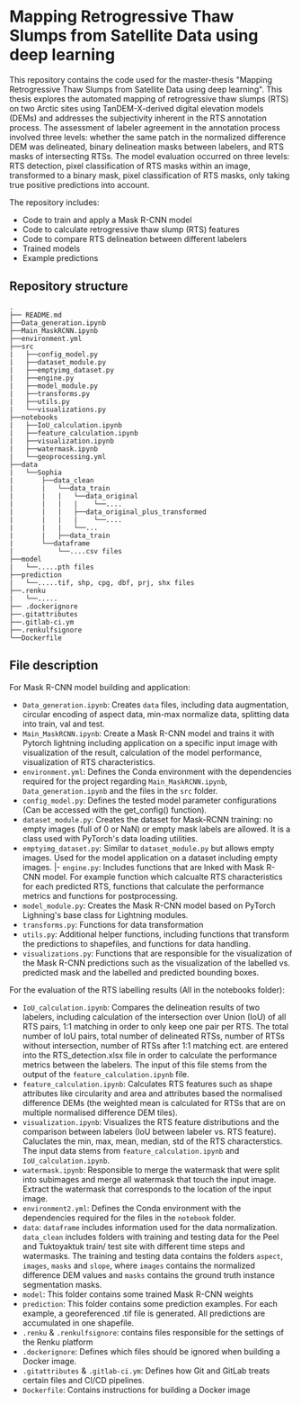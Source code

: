 # Mapping Retrogressive Thaw Slumps from Satellite Data using deep learning
This repository contains the code used for the master-thesis "Mapping Retrogressive Thaw Slumps from Satellite Data using deep learning". This thesis explores the automated mapping of retrogressive thaw slumps (RTS) on two Arctic sites using TanDEM-X-derived digital elevation models (DEMs) and addresses the subjectivity inherent in the RTS annotation process.
The assessment of labeler agreement in the annotation process involved three levels: whether the same patch in the normalized difference DEM was delineated, binary delineation masks between labelers, and RTS masks of intersecting RTSs. The model evaluation occurred on three levels: RTS detection, pixel classification of RTS masks within an image, transformed to a binary mask, pixel classification of RTS masks, only taking true positive predictions into account.

The repository includes:
- Code to train and apply a Mask R-CNN model
- Code to calculate retrogressive thaw slump (RTS) features
- Code to compare RTS delineation between different labelers
- Trained models
- Example predictions

## Repository structure
```
.
├── README.md
├──Data_generation.ipynb
├──Main_MaskRCNN.ipynb
├──environment.yml
├──src
|   ├──config_model.py
|   ├──dataset_module.py
|   ├──emptyimg_dataset.py
|   ├──engine.py
|   ├──model_module.py
|   ├──transforms.py
|   ├──utils.py
|   └──visualizations.py
├──notebooks
|   ├──IoU_calculation.ipynb
|   ├──feature_calculation.ipynb
|   ├──visualization.ipynb
|   ├──watermask.ipynb
|   └──geoprocessing.yml
├──data 
|   └──Sophia 
|       ├──data_clean
|       |   └──data_train
|       |   |   └──data_original
|       |   |   |    └──....
|       |   |   ├──data_original_plus_transformed
|       |   |   |    └──....
|       |   |   └──...
|       |   ├──data_train
|       └──dataframe
|           └──....csv files
├──model 
|   └──.....pth files
├──prediction 
|   └──.....tif, shp, cpg, dbf, prj, shx files
├──.renku
|   └──.....
├── .dockerignore
├──.gitattributes
├──.gitlab-ci.ym
├──.renkulfsignore
└──Dockerfile
```
## File description
For Mask R-CNN model building and application:
- `Data_generation.ipynb`: Creates `data` files, including data augmentation, circular encoding of aspect data, min-max normalize data, splitting data into train, val and test.  
- `Main_MaskRCNN.ipynb`: Create a Mask R-CNN model and trains it with Pytorch lightning including application on a specific input image with visualization of the result, calculation of the model performance, visualization of RTS characteristics.
- `environment.yml`: Defines the Conda environment with the dependencies required for the project regarding `Main_MaskRCNN.ipynb`, `Data_generation.ipynb` and the files in the `src` folder. 
- `config_model.py`: Defines the tested model parameter configurations (Can be accessed with the get_config() function).
- `dataset_module.py`: Creates the dataset for Mask-RCNN training: no empty images (full of 0 or NaN) or empty mask labels are allowed. It is a class used with PyTorch's data loading utilities. 
- `emptyimg_dataset.py`: Similar to `dataset_module.py` but allows empty images. Used for the model application on a dataset including empty images.
|- `engine.py`: Includes functions that are lnked with Mask R-CNN model. For example function which calcualte RTS characteristics for each predicted RTS, functions that calculate the performance metrics and functions for postprocessing.
- `model_module.py`: Creates the Mask R-CNN model based on PyTorch Lighning's base class for Lightning modules. 
- `transforms.py`: Functions for data transformation
- `utils.py`: Additional helper functions, including functions that transform the predictions to shapefiles, and functions for data handling. 
- `visualizations.py`: Functions that are responsible for the visualization of the Mask R-CNN predictions such as the visualization of the labelled vs. predicted mask and the labelled and predicted bounding boxes.

For the evaluation of the RTS labelling results (All in the notebooks folder):
- `IoU_calculation.ipynb`: Compares the delineation results of two labelers, including calculation of the intersection over Union (IoU) of all RTS pairs, 1:1 matching in order to only keep one pair per RTS. The total number of IoU pairs, total number of delineated RTSs, number of RTSs without intersection, number of RTSs after 1:1 matching ect. are entered into the RTS_detection.xlsx file in order to calculate the performance metrics between the labelers. The input of this file stems from the output of the `feature_calculation.ipynb` file.
- `feature_calculation.ipynb`: Calculates RTS features such as shape attributes like circularity and area and attributes based the normalised difference DEMs (the weighted mean is calculated for RTSs that are on multiple normalised difference DEM tiles).  
- `visualization.ipynb`: Visualizes the RTS feature distributions and the comparison between labelers (IoU between labeler vs. RTS feature). Caluclates the min, max, mean, median, std of the RTS characterstics. The input data stems from `feature_calculation.ipynb` and `IoU_calculation.ipynb`.
- `watermask.ipynb`: Responsible to merge the watermask that were split into subimages and merge all watermask that touch the input image. Extract the watermask that corresponds to the location of the input image.
- `environment2.yml`: Defines the Conda environment with the dependencies required for the files in the `notebook` folder.
- `data`: `dataframe` includes information used for the data normalization. `data_clean` includes folders with training and testing data for the Peel and Tuktoyaktuk train/ test site with different time steps and watermasks. The training and testing data contains the folders `aspect`, `images`, `masks` and `slope`, where `images` contains the normalized difference DEM values and `masks` contains the ground truth instance segmentation masks. 
- `model`: This folder contains some trained Mask R-CNN weights 
- `prediction`: This folder contains some prediction examples. For each example, a georeferenced .tif file is generated. All predictions are accumulated in one shapefile. 
- `.renku` & `.renkulfsignore`: contains files responsible for the settings of the Renku platform
- `.dockerignore`: Defines which files should be ignored when building a Docker image. 
- `.gitattributes` & `.gitlab-ci.ym`: Defines how Git and GitLab treats certain files and CI/CD pipelines.
- `Dockerfile`: Contains instructions for building a Docker image
